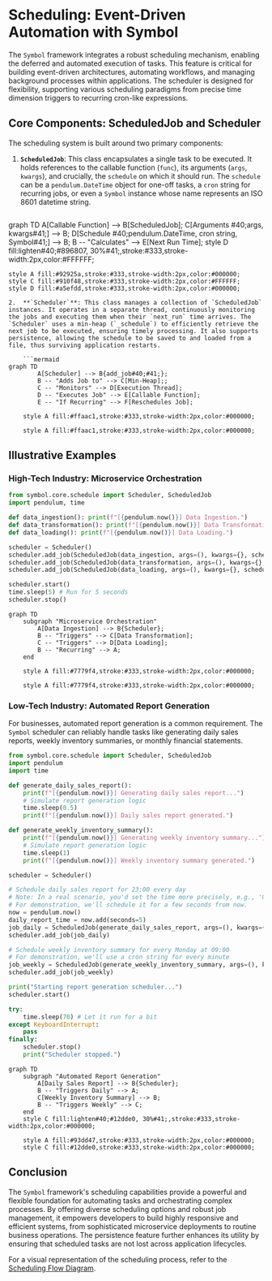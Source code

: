 # Scheduling: Event-Driven Automation with Symbol

The `Symbol` framework integrates a robust scheduling mechanism, enabling the deferred and automated execution of tasks. This feature is critical for building event-driven architectures, automating workflows, and managing background processes within applications. The scheduler is designed for flexibility, supporting various scheduling paradigms from precise time dimension triggers to recurring cron-like expressions.

## Core Components: ScheduledJob and Scheduler

The scheduling system is built around two primary components:

1.  **`ScheduledJob`**: This class encapsulates a single task to be executed. It holds references to the callable function (`func`), its arguments (`args`, `kwargs`), and crucially, the `schedule` on which it should run. The `schedule` can be a `pendulum.DateTime` object for one-off tasks, a `cron` string for recurring jobs, or even a `Symbol` instance whose name represents an ISO 8601 datetime string.

    ```mermaid
graph TD
        A[Callable Function] --> B[ScheduledJob];
        C[Arguments #40;args, kwargs#41;] --> B;
        D[Schedule #40;pendulum.DateTime, cron string, Symbol#41;] --> B;
        B -- "Calculates" --> E[Next Run Time];
    style D fill:lighten#40;#896807, 30%#41;,stroke:#333,stroke-width:2px,color:#FFFFFF;

    style A fill:#92925a,stroke:#333,stroke-width:2px,color:#000000;
    style C fill:#910f48,stroke:#333,stroke-width:2px,color:#FFFFFF;
    style D fill:#a5efdd,stroke:#333,stroke-width:2px,color:#000000;
```
2.  **`Scheduler`**: This class manages a collection of `ScheduledJob` instances. It operates in a separate thread, continuously monitoring the jobs and executing them when their `next_run` time arrives. The `Scheduler` uses a min-heap (`_schedule`) to efficiently retrieve the next job to be executed, ensuring timely processing. It also supports persistence, allowing the schedule to be saved to and loaded from a file, thus surviving application restarts.

    ```mermaid
graph TD
        A[Scheduler] --> B{add_job#40;#41;};
        B -- "Adds Job to" --> C[Min-Heap];;
        C -- "Monitors" --> D[Execution Thread];
        D -- "Executes Job" --> E[Callable Function];
        E -- "If Recurring" --> F[Reschedules Job];

    style A fill:#ffaac1,stroke:#333,stroke-width:2px,color:#000000;

    style A fill:#ffaac1,stroke:#333,stroke-width:2px,color:#000000;
```
## Illustrative Examples

### High-Tech Industry: Microservice Orchestration
```python
from symbol.core.schedule import Scheduler, ScheduledJob
import pendulum, time

def data_ingestion(): print(f"[{pendulum.now()}] Data Ingestion.")
def data_transformation(): print(f"[{pendulum.now()}] Data Transformation.")
def data_loading(): print(f"[{pendulum.now()}] Data Loading.")

scheduler = Scheduler()
scheduler.add_job(ScheduledJob(data_ingestion, args=(), kwargs={}, schedule="* * * * *"))
scheduler.add_job(ScheduledJob(data_transformation, args=(), kwargs={}, schedule=pendulum.now().add(seconds=10)))
scheduler.add_job(ScheduledJob(data_loading, args=(), kwargs={}, schedule=pendulum.now().add(seconds=20)))

scheduler.start()
time.sleep(5) # Run for 5 seconds
scheduler.stop()
```

```mermaid
graph TD
    subgraph "Microservice Orchestration"
        A[Data Ingestion] --> B{Scheduler};
        B -- "Triggers" --> C[Data Transformation];
        C -- "Triggers" --> D[Data Loading];
        B -- "Recurring" --> A;
    end

    style A fill:#7779f4,stroke:#333,stroke-width:2px,color:#000000;

    style A fill:#7779f4,stroke:#333,stroke-width:2px,color:#000000;
```
### Low-Tech Industry: Automated Report Generation

For businesses, automated report generation is a common requirement. The `Symbol` scheduler can reliably handle tasks like generating daily sales reports, weekly inventory summaries, or monthly financial statements.

```python
from symbol.core.schedule import Scheduler, ScheduledJob
import pendulum
import time

def generate_daily_sales_report():
    print(f"[{pendulum.now()}] Generating daily sales report...")
    # Simulate report generation logic
    time.sleep(0.5)
    print(f"[{pendulum.now()}] Daily sales report generated.")

def generate_weekly_inventory_summary():
    print(f"[{pendulum.now()}] Generating weekly inventory summary...")
    # Simulate report generation logic
    time.sleep(1)
    print(f"[{pendulum.now()}] Weekly inventory summary generated.")

scheduler = Scheduler()

# Schedule daily sales report for 23:00 every day
# Note: In a real scenario, you'd set the time more precisely, e.g., '0 23 * * *'
# For demonstration, we'll schedule it for a few seconds from now.
now = pendulum.now()
daily_report_time = now.add(seconds=5)
job_daily = ScheduledJob(generate_daily_sales_report, args=(), kwargs={}, schedule=daily_report_time)
scheduler.add_job(job_daily)

# Schedule weekly inventory summary for every Monday at 09:00
# For demonstration, we'll use a cron string for every minute
job_weekly = ScheduledJob(generate_weekly_inventory_summary, args=(), kwargs={}, schedule="* * * * MON")
scheduler.add_job(job_weekly)

print("Starting report generation scheduler...")
scheduler.start()

try:
    time.sleep(70) # Let it run for a bit
except KeyboardInterrupt:
    pass
finally:
    scheduler.stop()
    print("Scheduler stopped.")
```

```mermaid
graph TD
    subgraph "Automated Report Generation"
        A[Daily Sales Report] --> B{Scheduler};
        B -- "Triggers Daily" --> A;
        C[Weekly Inventory Summary] --> B;
        B -- "Triggers Weekly" --> C;
    end
    style C fill:lighten#40;#12dde0, 30%#41;,stroke:#333,stroke-width:2px,color:#000000;

    style A fill:#93dd47,stroke:#333,stroke-width:2px,color:#000000;
    style C fill:#12dde0,stroke:#333,stroke-width:2px,color:#000000;
```
## Conclusion

The `Symbol` framework's scheduling capabilities provide a powerful and flexible foundation for automating tasks and orchestrating complex processes. By offering diverse scheduling options and robust job management, it empowers developers to build highly responsive and efficient systems, from sophisticated microservice deployments to routine business operations. The persistence feature further enhances its utility by ensuring that scheduled tasks are not lost across application lifecycles.

For a visual representation of the scheduling process, refer to the [Scheduling Flow Diagram](scheduling_flow.mmd).
